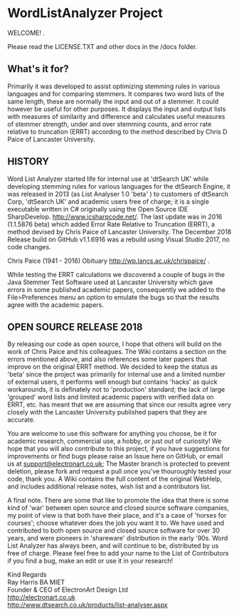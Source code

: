 # WordListAnalyzer Project

WELCOME! .

Please read the LICENSE.TXT and other docs in the /docs folder. 

## What's it for?
Primarily it was developed to assist optimizing stemming rules in various languages and for comparing stemmers. It compares two word lists of the same length, these are normally the input and out of a stemmer. It could however be useful for other purposes. It displays the input and output lists with measures of similarity and difference and calculates useful measures of stemmer strength, under and over stemming counts, and error rate relative to truncation (ERRT) according to the method described by Chris D Paice of Lancaster University.

## HISTORY
Word List Analyzer started life for internal use at 'dtSearch UK' while developing stemming rules for various languages for the dtSearch Engine, it was released in 2013 (as List Analyser 1.0 'beta' ) to customers of dtSearch Corp, 'dtSearch UK' and academic users free of charge; it is a single executable written in C# originally using the Open Source IDE SharpDevelop. http://www.icsharpcode.net/. The last update was in 2016 (1.1.5876 beta) which added Error Rate Relative to Truncation (ERRT), a method devised by Chris Paice of Lancaster University. The December 2018 Release build on GitHub v1.1.6916 was a rebuild using Visual Studio 2017, no code changes.

Chris Paice (1941 - 2016) Obituary http://wp.lancs.ac.uk/chrispaice/ .

While testing the ERRT calculations we discovered a couple of bugs in the Java Stemmer Test Software used at Lancaster University which gave errors in some published academic papers, consequently we added to the File>Preferences menu an option to emulate the bugs so that the results agree with the academic papers. 

## OPEN SOURCE RELEASE 2018
By releasing our code as open source, I hope that others will build on the work of Chris Paice and his colleagues. The Wiki contains a section on the errors mentioned above, and also references some later papers that improve on the original ERRT method. We decided to keep the status as 'beta' since the project was primarily for internal use and a limited number of external users, it performs well enough but contains 'hacks' as quick workarounds, it is definately not to 'production' standard; the lack of large 'grouped' word lists and limited academic papers with verified data on ERRT, etc. has meant that we are assuming that since our results agree very closely with the Lancaster University published papers that they are accurate. 

You are welcome to use this software for anything you choose, be it for academic research, commercial use, a hobby, or just out of curiosity! We hope that you will also contribute to this project, if you have suggestions for improvements or find bugs please raise an Issue here on GitHub, or email us at support@electronart.co.uk; The Master branch is protected to prevent deletion, please fork and request a pull once you've thouroughly tested your code, thank you. A Wiki contains the full content of the original WebHelp, and includes additional release notes, wish list and a contributors list.

A final note. There are some that like to promote the idea that there is some kind of 'war' between open source and closed source software companies, my point of view is that both have their place, and it's a case of 'horses for courses'; choose whatever does the job you want it to. We have used and contributed to both open source and closed source software for over 30 years, and were pioneers in 'shareware' distribution in the early '90s. Word List Analyzer has always been, and will continue to be, distributed by us free of charge. Please feel free to add your name to the List of Contributors if you find a bug, make an edit or use it in your research!

Kind Regards  
Ray Harris BA MIET  
Founder & CEO of ElectronArt Design Ltd  
http://electronart.co.uk  
http://www.dtsearch.co.uk/products/list-analyser.aspx  

